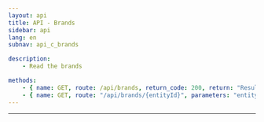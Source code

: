 ```yaml
---
layout: api
title: API - Brands
sidebar: api
lang: en
subnav: api_c_brands

description:
    - Read the brands

methods:
    - { name: GET, route: /api/brands, return_code: 200, return: "Results of the 'brand' loop" }
    - { name: GET, route: "/api/brands/{entityId}", parameters: "entityId: The brand id", return_code: 200, return: "Results of the 'brand' loop for entityId" }
---
```

---